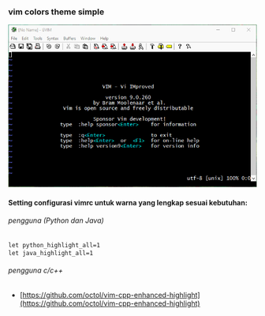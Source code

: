 ### vim colors theme simple

![](image/vimage.gif)

#### Setting configurasi vimrc untuk warna yang lengkap sesuai kebutuhan:

###### pengguna (Python dan Java)
```
let python_highlight_all=1
let java_highlight_all=1
```
###### pengguna c/c++
- [https://github.com/octol/vim-cpp-enhanced-highlight](https://github.com/octol/vim-cpp-enhanced-highlight)

